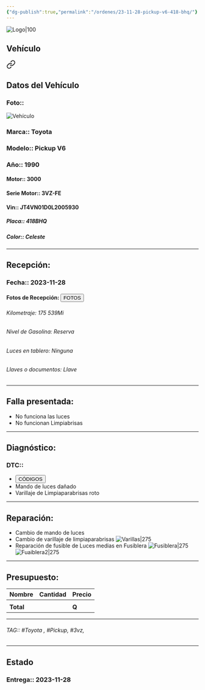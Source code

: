 ```yaml
---
{"dg-publish":true,"permalink":"/ordenes/23-11-28-pickup-v6-418-bhq/"}
---
```


![Logo|100](http://drive.google.com/uc?export=view&id=137fl3TIZ0-PU8b-Pt0bsjclwHub_u78G)

## Vehículo

<div class="transclusion internal-embed is-loaded"><a class="markdown-embed-link" href="/vehiculos/toyota/pickup-v6-418-bhq/#datos-del-vehiculo" aria-label="Open link"><svg xmlns="http://www.w3.org/2000/svg" width="24" height="24" viewBox="0 0 24 24" fill="none" stroke="currentColor" stroke-width="2" stroke-linecap="round" stroke-linejoin="round" class="svg-icon lucide-link"><path d="M10 13a5 5 0 0 0 7.54.54l3-3a5 5 0 0 0-7.07-7.07l-1.72 1.71"></path><path d="M14 11a5 5 0 0 0-7.54-.54l-3 3a5 5 0 0 0 7.07 7.07l1.71-1.71"></path></svg></a><div class="markdown-embed">



## Datos del Vehículo 
### Foto:: 
![Vehículo](http://drive.google.com/uc?export=view&id=1MWzfclPU7R6CPGQO0IzK5dUB7CH3P41o)

### Marca:: Toyota 
### Modelo:: Pickup V6
### Año:: 1990
#### Motor:: 3000
#### Serie Motor:: 3VZ-FE
#### Vin:: JT4VN01D0L2005930
##### Placa:: 418BHQ
##### Color:: Celeste
---


</div></div>


## Recepción:
### Fecha:: 2023-11-28
#### Fotos de Recepción: <a href="http"><button class="btn success">FOTOS</button></a>

###### Kilometraje: 175 539Mi
###### Nivel de Gasolina: Reserva
###### Luces en tablero: Ninguna 
###### Llaves o documentos: Llave

---

## Falla presentada:
- No funciona las luces 
- No funcionan Limpiabrisas 


---

## Diagnóstico:
### DTC:: 

- <a href="http"><button class="btn success">CÓDIGOS</button></a>
- Mando de luces dañado 
- Varillaje de Limpiaparabrisas roto

---
## Reparación:
- Cambio de mando de luces 
- Cambio de varillaje de limpiaparabrisas
	![Varillas|275](http://drive.google.com/uc?export=view&id=1Mtg7qjahbZTqRvZmI0CM0Qby9e4uRPmc)
- Reparación de fusible de Luces medias en Fusiblera 
	![Fusiblera|275](http://drive.google.com/uc?export=view&id=1MkGsBPXeux_IOXtJOjnH0ARJOjuw4SWn)
	![Fuaiblera2|275](http://drive.google.com/uc?export=view&id=1MjWwXAknWi-0Es3H4MjAvX_vXQo7UdXC)
---

## Presupuesto:

| Nombre | Cantidad | Precio |
| ------ | -------- | ------ |
|        |          |        |
| **Total**       |        |    **Q**    |

---

###### TAG:: #Toyota , #Pickup, #3vz, 

---

## Estado

### Entrega:: 2023-11-28
